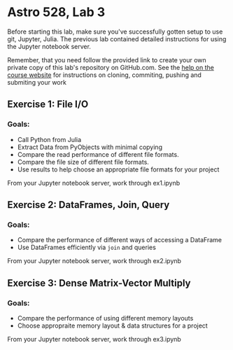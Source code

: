 # Astro 528, Lab 3

Before starting this lab, make sure you've successfully gotten setup to use git, Jupyter, Julia.
The previous lab contained detailed instructions for using the Jupyter notebook server.  

Remember, that you need follow the provided link to create your own private copy of this lab's repository on GitHub.com.   See the
[help on the course website](https://psuastro528.github.io/lessons/how-to-use-aci/) for instructions on cloning, commiting, pushing and submiting your work

## Exercise 1: File I/O
### Goals:  

- Call Python from Julia
- Extract Data from PyObjects with minimal copying
- Compare the read performance of different file formats.
- Compare the file size of different file formats.
- Use results to help choose an appropriate file formats for your project

From your Jupyter notebook server, work through ex1.ipynb

## Exercise 2: DataFrames, Join, Query
### Goals:

- Compare the performance of different ways of accessing a DataFrame 
- Use DataFrames efficiently via `join` and queries

From your Jupyter notebook server, work through ex2.ipynb


## Exercise 3: Dense Matrix-Vector Multiply
### Goals:

- Compare the performance of using different memory layouts
- Choose appropraite memory layout & data structures for a project

From your Jupyter notebook server, work through ex3.ipynb


